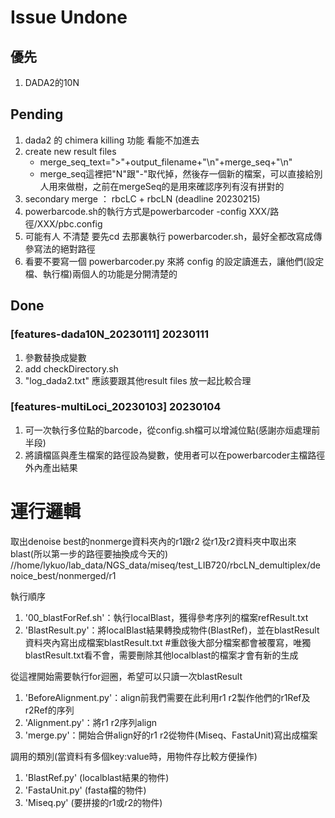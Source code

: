 # Issue Undone

## 優先
1. DADA2的10N

## Pending

1. dada2 的 chimera killing 功能 看能不加進去
2. create new result files
    - merge_seq_text=">"+output_filename+"\n"+merge_seq+"\n"
    - merge_seq這裡把"N"跟"-"取代掉，然後存一個新的檔案，可以直接給別人用來做樹，之前在mergeSeq的是用來確認序列有沒有拼對的
3. secondary merge ： rbcLC + rbcLN (deadline 20230215)
4. powerbarcode.sh的執行方式是powerbarcoder -config XXX/路徑/XXX/pbc.config
5. 可能有人 不清楚 要先cd 去那裏執行 powerbarcoder.sh，最好全都改寫成傳參寫法的絕對路徑
6. 看要不要寫一個 powerbarcoder.py 來將 config 的設定讀進去，讓他們(設定檔、執行檔)兩個人的功能是分開清楚的


## Done

### [features-dada10N_20230111] 20230111
1. 參數替換成變數
2. add checkDirectory.sh
3. "log_dada2.txt" 應該要跟其他result files 放一起比較合理

### [features-multiLoci_20230103] 20230104
1. 可一次執行多位點的barcode，從config.sh檔可以增減位點(感謝亦烜處理前半段)
2. 將讀檔區與產生檔案的路徑設為變數，使用者可以在powerbarcoder主檔路徑外內產出結果



# 運行邏輯
取出denoise best的nonmerge資料夾內的r1跟r2
從r1及r2資料夾中取出來blast(所以第一步的路徑要抽換成今天的)
//home/lykuo/lab_data/NGS_data/miseq/test_LIB720/rbcLN_demultiplex/denoice_best/nonmerged/r1

 執行順序
 1. '00_blastForRef.sh'：執行localBlast，獲得參考序列的檔案refResult.txt
 2. 'BlastResult.py'：將localBlast結果轉換成物件(BlastRef)，並在blastResult資料夾內寫出成檔案blastResult.txt
        #重啟後大部分檔案都會被覆寫，唯獨blastResult.txt看不會，需要刪除其他localblast的檔案才會有新的生成

 從這裡開始需要執行for迴圈，希望可以只讀一次blastResult
 1. 'BeforeAlignment.py'：align前我們需要在此利用r1 r2製作他們的r1Ref及r2Ref的序列
 2. 'Alignment.py'：將r1 r2序列align
 3. 'merge.py'：開始合併align好的r1 r2從物件(Miseq、FastaUnit)寫出成檔案

 調用的類別(當資料有多個key:value時，用物件存比較方便操作)
 1. 'BlastRef.py' (localblast結果的物件)
 2. 'FastaUnit.py' (fasta檔的物件)
 3. 'Miseq.py' (要拼接的r1或r2的物件)